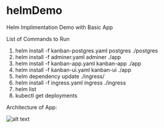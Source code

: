 # helmDemo
Helm Implimentation Demo with Basic App

List of Commands to Run

1. helm install -f kanban-postgres.yaml postgres ./postgres
2. helm install -f adminer.yaml adminer ./app
3. helm install -f kanban-app.yaml kanban-app ./app
4. helm install -f kanban-ui.yaml kanban-ui ./app
5. helm dependency update ./ingress/
6. helm install -f ingress.yaml ingress ./ingress
7. helm list
8. kubectl get deployments

Architecture of App:

![alt text](https://miro.medium.com/max/1400/1*OfGTPIUBBnwF7QYgWTYkSA.png)
